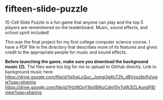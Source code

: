 # fifteen-slide-puzzle
15-Cell Slide Puzzle is a fun game that anyone can play and the top 5 players are remembered on the leaderboard. Music, sound effects, and school spirit included!

This was the final project for my first college computer science course. I have a PDF file in the directory that describes more of its features and gives credit to the appropriate people for music and sound effects.

**Before launching the game, make sure you download the background music (2).** The files were too big for me to upload to GitHub directly. Link to background music here:
https://drive.google.com/file/d/1qXwLcQuc_Jsmgi3gKcTZh_dBVzsz6pPJ/view?usp=sharing
https://drive.google.com/file/d/1HzWDqY9sVBlKoCdm10yTqW3lZLAundFB/view?usp=sharing
